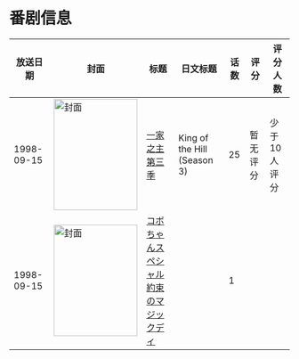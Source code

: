 # 番剧信息

|放送日期|封面|标题|日文标题|话数|评分|评分人数|
|---|---|---|---|---|---|---|
|1998-09-15|<img src="//lain.bgm.tv/pic/cover/c/41/ed/126638_UZDpt.jpg" alt="封面" style="width:150px;height:200px;object-fit:cover;">|[一家之主 第三季](https://bangumi.tv/subject/126638)|King of the Hill (Season 3)|25|暂无评分|少于10人评分|
|1998-09-15|<img src="//lain.bgm.tv/pic/cover/c/72/6d/311138_IOrnx.jpg" alt="封面" style="width:150px;height:200px;object-fit:cover;">|[コボちゃんスペシャル 約束のマジックディ](https://bangumi.tv/subject/311138)||1|||
